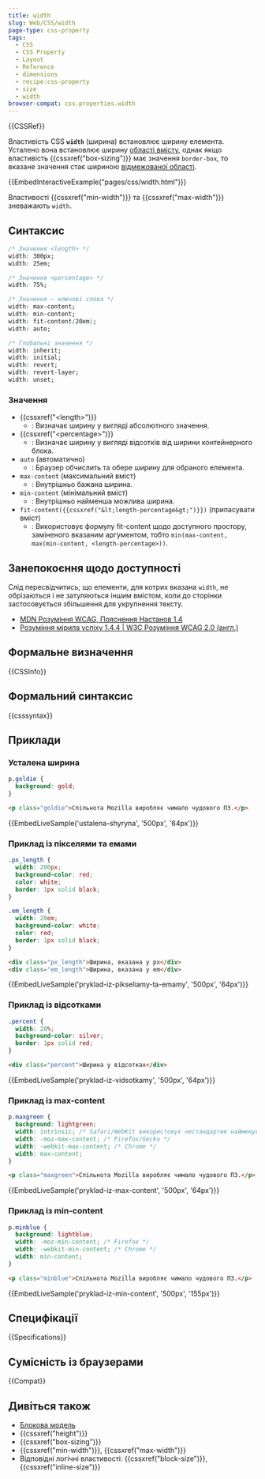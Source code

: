 ```yaml
---
title: width
slug: Web/CSS/width
page-type: css-property
tags:
  - CSS
  - CSS Property
  - Layout
  - Reference
  - dimensions
  - recipe:css-property
  - size
  - width
browser-compat: css.properties.width
---
```


{{CSSRef}}

Властивість CSS **`width`** (ширина) встановлює ширину елемента. Усталено вона встановлює ширину [області вмісту](/uk/docs/Web/CSS/CSS_Box_Model/Introduction_to_the_CSS_box_model#oblast-vmistu), однак якщо властивість {{cssxref("box-sizing")}} має значення `border-box`, то вказане значення стає шириною [відмежованої області](/uk/docs/Web/CSS/CSS_Box_Model/Introduction_to_the_CSS_box_model#vidmezhovana-oblast).

{{EmbedInteractiveExample("pages/css/width.html")}}

Властивості {{cssxref("min-width")}} та {{cssxref("max-width")}} зневажають `width`.

## Синтаксис

```css
/* Значення <length> */
width: 300px;
width: 25em;

/* Значення <percentage> */
width: 75%;

/* Значення – ключові слова */
width: max-content;
width: min-content;
width: fit-content(20em);
width: auto;

/* Глобальні значення */
width: inherit;
width: initial;
width: revert;
width: revert-layer;
width: unset;
```

### Значення

- {{cssxref("&lt;length&gt;")}}
  - : Визначає ширину у вигляді абсолютного значення.
- {{cssxref("&lt;percentage&gt;")}}
  - : Визначає ширину у вигляді відсотків від ширини контейнерного блока.
- `auto` (автоматично)
  - : Браузер обчислить та обере ширину для обраного елемента.
- `max-content` (максимальний вміст)
  - : Внутрішньо бажана ширина.
- `min-content` (мінімальний вміст)
  - : Внутрішньо найменша можлива ширина.
- `fit-content({{cssxref("&lt;length-percentage&gt;")}})` (припасувати вміст)
  - : Використовує формулу fit-content щодо доступного простору, заміненого вказаним аргументом, тобто `min(max-content, max(min-content, <length-percentage>))`.

## Занепокоєння щодо доступності

Слід пересвідчитись, що елементи, для котрих вказана `width`, не обрізаються і не затуляються іншим вмістом, коли до сторінки застосовується збільшення для укрупнення тексту.

- [MDN Розуміння WCAG, Пояснення Настанов 1.4](/uk/docs/Web/Accessibility/Understanding_WCAG/Perceivable#nastanovy-1.4-polehshennia-perehliadu-ta-proslukhovuvannia-dlia-korystuvachiv-vkliuchno-iz-viddilenniam-perednioho-planu-vid-tla)
- [Розуміння мірила успіху 1.4.4 | W3C Розуміння WCAG 2.0 (англ.)](https://www.w3.org/TR/UNDERSTANDING-WCAG20/visual-audio-contrast-scale.html)

## Формальне визначення

{{CSSInfo}}

## Формальний синтаксис

{{csssyntax}}

## Приклади

### Усталена ширина

```css
p.goldie {
  background: gold;
}
```

```html
<p class="goldie">Спільнота Mozilla виробляє чимало чудового ПЗ.</p>
```

{{EmbedLiveSample('ustalena-shyryna', '500px', '64px')}}

### Приклад із пікселями та емами

```css
.px_length {
  width: 200px;
  background-color: red;
  color: white;
  border: 1px solid black;
}

.em_length {
  width: 20em;
  background-color: white;
  color: red;
  border: 1px solid black;
}
```

```html
<div class="px_length">Ширина, вказана у px</div>
<div class="em_length">Ширина, вказана у em</div>
```

{{EmbedLiveSample('pryklad-iz-pikseliamy-ta-emamy', '500px', '64px')}}

### Приклад із відсотками

```css
.percent {
  width: 20%;
  background-color: silver;
  border: 1px solid red;
}
```

```html
<div class="percent">Ширина у відсотках</div>
```

{{EmbedLiveSample('pryklad-iz-vidsotkamy', '500px', '64px')}}

### Приклад із max-content

```css
p.maxgreen {
  background: lightgreen;
  width: intrinsic; /* Safari/WebKit використовує нестандартне найменування */
  width: -moz-max-content; /* Firefox/Gecko */
  width: -webkit-max-content; /* Chrome */
  width: max-content;
}
```

```html
<p class="maxgreen">Спільнота Mozilla виробляє чимало чудового ПЗ.</p>
```

{{EmbedLiveSample('pryklad-iz-max-content', '500px', '64px')}}

### Приклад із min-content

```css
p.minblue {
  background: lightblue;
  width: -moz-min-content; /* Firefox */
  width: -webkit-min-content; /* Chrome */
  width: min-content;
}
```

```html
<p class="minblue">Спільнота Mozilla виробляє чимало чудового ПЗ.</p>
```

{{EmbedLiveSample('pryklad-iz-min-content', '500px', '155px')}}

## Специфікації

{{Specifications}}

## Сумісність із браузерами

{{Compat}}

## Дивіться також

- [Блокова модель](/uk/docs/Web/CSS/CSS_Box_Model/Introduction_to_the_CSS_box_model)
- {{cssxref("height")}}
- {{cssxref("box-sizing")}}
- {{cssxref("min-width")}}, {{cssxref("max-width")}}
- Відповідні логічні властивості: {{cssxref("block-size")}}, {{cssxref("inline-size")}}
